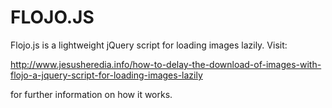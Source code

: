 FLOJO.JS
========

Flojo.js is a lightweight jQuery script for loading images lazily. Visit:

http://www.jesusheredia.info/how-to-delay-the-download-of-images-with-flojo-a-jquery-script-for-loading-images-lazily

for further information on how it works.
